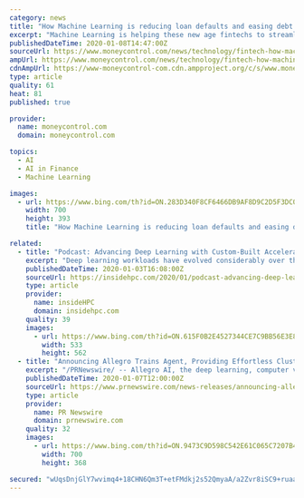 ```yaml
---
category: news
title: "How Machine Learning is reducing loan defaults and easing debt recovery"
excerpt: "Machine Learning is helping these new age fintechs to streamline the entire lending ... Get access to India's fastest growing financial subscriptions service Moneycontrol Pro for as little as Rs 599 for first year. Use the code \"GETPRO\". Moneycontrol Pro offers you all the information you need for wealth creation including actionable investment ..."
publishedDateTime: 2020-01-08T14:47:00Z
sourceUrl: https://www.moneycontrol.com/news/technology/fintech-how-machine-learning-is-reducing-loan-defaults-and-easing-debt-recovery-4798461.html
ampUrl: https://www.moneycontrol.com/news/technology/fintech-how-machine-learning-is-reducing-loan-defaults-and-easing-debt-recovery-4798461.html/amp
cdnAmpUrl: https://www-moneycontrol-com.cdn.ampproject.org/c/s/www.moneycontrol.com/news/technology/fintech-how-machine-learning-is-reducing-loan-defaults-and-easing-debt-recovery-4798461.html/amp
type: article
quality: 61
heat: 81
published: true

provider:
  name: moneycontrol.com
  domain: moneycontrol.com

topics:
  - AI
  - AI in Finance
  - Machine Learning

images:
  - url: https://www.bing.com/th?id=ON.283D340F8CF6466DB9AF8D9C2D5F3DC0
    width: 700
    height: 393
    title: "How Machine Learning is reducing loan defaults and easing debt recovery"

related:
  - title: "Podcast: Advancing Deep Learning with Custom-Built Accelerators"
    excerpt: "Deep learning workloads have evolved considerably over the last few years. Today’s models are larger, deeper, and more complex than neural networks from even a few years ago, with an explosion in size in the number of parameters per model. The Intel Nervana Neural Network Processor for Training (NNP-T) is a purpose-built deep learning ..."
    publishedDateTime: 2020-01-03T16:08:00Z
    sourceUrl: https://insidehpc.com/2020/01/podcast-advancing-deep-learning-with-custom-built-accelerators/
    type: article
    provider:
      name: insideHPC
      domain: insidehpc.com
    quality: 39
    images:
      - url: https://www.bing.com/th?id=ON.615F0B2E4527344CE7C9BB56E3E8B586
        width: 533
        height: 562
  - title: "Announcing Allegro Trains Agent, Providing Effortless Cluster Management for Machine and Deep Learning Experiments"
    excerpt: "/PRNewswire/ -- Allegro AI, the deep learning, computer vision open-source company, officially welcomes Allegro Trains Agent to the Allegro Trains"
    publishedDateTime: 2020-01-07T12:00:00Z
    sourceUrl: https://www.prnewswire.com/news-releases/announcing-allegro-trains-agent-providing-effortless-cluster-management-for-machine-and-deep-learning-experiments-300982514.html
    type: article
    provider:
      name: PR Newswire
      domain: prnewswire.com
    quality: 32
    images:
      - url: https://www.bing.com/th?id=ON.9473C9D598C542E61C065C7207B4C1DD
        width: 700
        height: 368

secured: "wUqsDnjGlY7wvimq4+18CHN6Qm3T+etFMdkj2s52QmyaA/a2Zvr8iSC9+ruaafTsEiWa2iwZA2Ccz1ruGoNBIoVJscodStpxnsNCkHzLgA9jr14hqUJApvTG+trHab6T+AoZGrshvbDOsg00TozwNQuwibUHHr9B5kzuSvc8FiDN/XuniwcL0dT2UIIIikrFVR7PtL1xCg/UIKm87WfzNPGjkWbyrx+lLVYfEkZVBbf3Mi2Hi7g4l8V8LfW7vlwAZEEUfKm0AXvLs2TZsFmCQA==;Oag42NFd1li9mRu+oy6M+A=="
---
```


